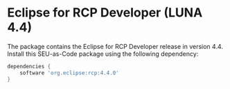 # Eclipse for RCP Developer (LUNA 4.4)

The package contains the Eclipse for RCP Developer release in version 4.4. Install this SEU-as-Code package using the following dependency:
```groovy
dependencies {
	software 'org.eclipse:rcp:4.4.0'
}
```